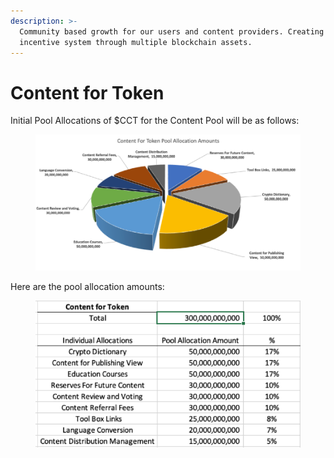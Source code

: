 ```yaml
---
description: >-
  Community based growth for our users and content providers. Creating a unique
  incentive system through multiple blockchain assets.
---
```


# Content for Token

Initial Pool Allocations of $CCT for the Content Pool will be as follows:

<figure><img src="../../.gitbook/assets/Picture1 (1).png" alt=""><figcaption></figcaption></figure>

Here are the pool allocation amounts:

<figure><img src="../../.gitbook/assets/Picture1.png1.png" alt=""><figcaption></figcaption></figure>
